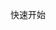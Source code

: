 <!--
 * @Author: YauCheun 1272125039@qq.com
 * @Date: 2024-11-17 15:25:48
 * @LastEditors: YauCheun 1272125039@qq.com
 * @LastEditTime: 2024-11-17 15:26:06
 * @FilePath: \vue3-components\docs\guide\quieStart.md
 * @Description: 这是默认设置,请设置`customMade`, 打开koroFileHeader查看配置 进行设置: https://github.com/OBKoro1/koro1FileHeader/wiki/%E9%85%8D%E7%BD%AE
-->
快速开始
